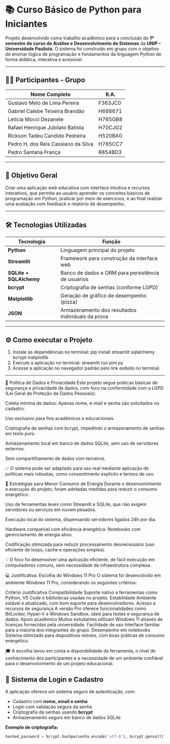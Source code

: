 # 📚 Curso Básico de Python para Iniciantes

Projeto desenvolvido como trabalho acadêmico para a conclusão do **1º semestre do curso de Análise e Desenvolvimento de Sistemas** da **UNIP – Universidade Paulista**. 
O sistema foi construído em grupo com o objetivo de ensinar lógica de programação e fundamentos da linguagem Python de forma didática, interativa e acessível.

---

## 🙏🏼 Participantes - Grupo

| Nome Completo                         | R.A.    |
|-------------------------------------|---------|
| Gustavo Melo de Lima Pereira         | F363JC0 |
| Gabriel Calebe Teixeira Brandão      | H688671 |
| Leticia Mocci Dezanete               | H765GB8 |
| Rafael Henrique Jubilato Batista     | H70CJG2 |
| Rickson Tadeu Candido Pedreira      | H520BA0 |
| Pedro H. dos Reis Cassiano da Silva | H765CC7 |
| Pedro Santana França | R854BD3 | 

---

## 🎯 Objetivo Geral

Criar uma aplicação web educativa com interface intuitiva e recursos interativos, que permita ao usuário aprender os conceitos básicos de programação em Python, praticar por meio de exercícios, e ao final realizar uma avaliação com feedback e relatório de desempenho.

---

## 🛠️ Tecnologias Utilizadas

| Tecnologia      | Função                                              |
|----------------|-----------------------------------------------------|
| **Python**      | Linguagem principal do projeto                      |
| **Streamlit**   | Framework para construção da interface web         |
| **SQLite + SQLAlchemy** | Banco de dados e ORM para persistência de usuários |
| **bcrypt**      | Criptografia de senhas (conforme LGPD)             |
| **Matplotlib**  | Geração de gráfico de desempenho (pizza)           |
| **JSON**        | Armazenamento dos resultados individuais da prova  |

---

## ⚙️ Como executar o Projeto

1. Instale as dependências
 no terminal:
 pip install streamlit sqlalchemy bcrypt matplotlib
2. Execute a aplicação
 no terminal:
 streamlit run pim.py
3. Acesse a aplicação no navegador padrão pelo link exibido no terminal.

---
🔐 Política de Dados e Privacidade
Este projeto segue práticas básicas de segurança e privacidade de dados, com foco na conformidade com a LGPD (Lei Geral de Proteção de Dados Pessoais):

Coleta mínima de dados: Apenas nome, e-mail e senha são solicitados no cadastro.

Uso exclusivo para fins acadêmicos e educacionais.

Criptografia de senhas com bcrypt, impedindo o armazenamento de senhas em texto puro.

Armazenamento local em banco de dados SQLite, sem uso de servidores externos.

Sem compartilhamento de dados com terceiros.

✅ O sistema pode ser adaptado para uso real mediante aplicação de políticas mais robustas, como consentimento explícito e termos de uso.

🌱 Estratégias para Menor Consumo de Energia
Durante o desenvolvimento e execução do projeto, foram adotadas medidas para reduzir o consumo energético:

Uso de ferramentas leves como Streamlit e SQLite, que não exigem servidores ou serviços em nuvem pesados.

Execução local do sistema, dispensando servidores ligados 24h por dia.

Hardware compatível com eficiência energética: Notebooks com gerenciamento de energia ativo.

Codificação otimizada para reduzir processamento desnecessário (uso eficiente de loops, cache e operações simples).

💡 O foco foi desenvolver uma aplicação eficiente, de fácil execução em computadores comuns, sem necessidade de infraestrutura complexa.

💻 Justificativa: Escolha do Windows 11 Pro
O sistema foi desenvolvido em ambiente Windows 11 Pro, considerando os seguintes critérios:

Critério	Justificativa
Compatibilidade	Suporte nativo a ferramentas como Python, VS Code e bibliotecas usadas no projeto.
Estabilidade	Ambiente estável e atualizado, com bom suporte para desenvolvedores.
Acesso a recursos de segurança	A versão Pro oferece funcionalidades como BitLocker, Hyper-V e Windows Sandbox, úteis para testes e segurança de dados.
Apoio acadêmico	Muitos estudantes utilizam Windows 11 através de licenças fornecidas pela universidade.
Facilidade de uso	Interface familiar para a maioria dos integrantes do grupo.
Desempenho em notebooks	Sistema otimizado para dispositivos móveis, com boas práticas de consumo energético.

🎓 A escolha levou em conta a disponibilidade da ferramenta, o nível de conhecimento dos participantes e a necessidade de um ambiente confiável para o desenvolvimento de um projeto educacional.

## 🔐 Sistema de Login e Cadastro

A aplicação oferece um sistema seguro de autenticação, com:

- Cadastro com **nome, email e senha**
- Login com validação segura da senha
- Criptografia de senhas usando **bcrypt**
- Armazenamento seguro em banco de dados SQLite

**Exemplo de criptografia:**
```python
hashed_password = bcrypt.hashpw(senha.encode('utf-8'), bcrypt.gensalt()).decode('utf-8')


